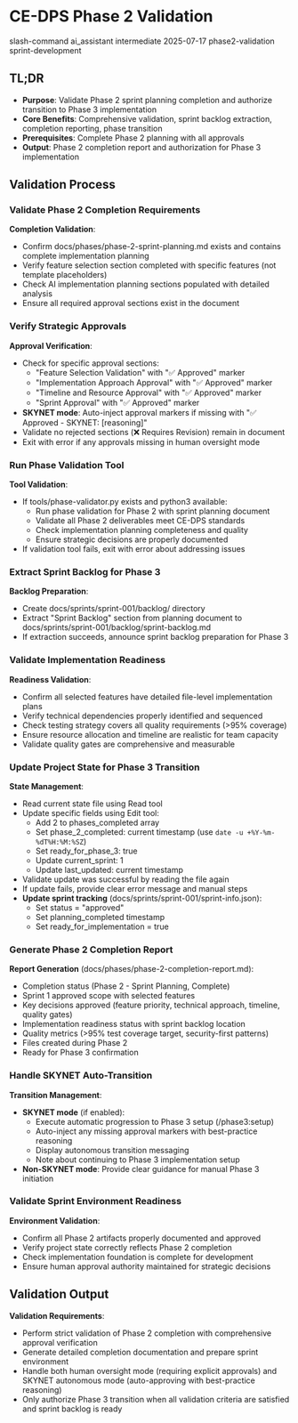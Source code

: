 # <context>CE-DPS Phase 2 Validation</context>

<meta>
  <title>CE-DPS Phase 2 Validation</title>
  <type>slash-command</type>
  <audience>ai_assistant</audience>
  <complexity>intermediate</complexity>
  <updated>2025-07-17</updated>
  <scope>phase2-validation</scope>
  <phase>sprint-development</phase>
</meta>

## <summary priority="critical">TL;DR</summary>
- **Purpose**: Validate Phase 2 sprint planning completion and authorize transition to Phase 3 implementation
- **Core Benefits**: Comprehensive validation, sprint backlog extraction, completion reporting, phase transition
- **Prerequisites**: Complete Phase 2 planning with all approvals
- **Output**: Phase 2 completion report and authorization for Phase 3 implementation

## <instructions priority="high">Validation Process</instructions>

### <step-1>Validate Phase 2 Completion Requirements</step-1>
**Completion Validation**:
- Confirm docs/phases/phase-2-sprint-planning.md exists and contains complete implementation planning
- Verify feature selection section completed with specific features (not template placeholders)
- Check AI implementation planning sections populated with detailed analysis
- Ensure all required approval sections exist in the document

### <step-2>Verify Strategic Approvals</step-2>
**Approval Verification**:
- Check for specific approval sections:
  - "Feature Selection Validation" with "✅ Approved" marker
  - "Implementation Approach Approval" with "✅ Approved" marker
  - "Timeline and Resource Approval" with "✅ Approved" marker
  - "Sprint Approval" with "✅ Approved" marker
- **SKYNET mode**: Auto-inject approval markers if missing with "✅ Approved - SKYNET: [reasoning]"
- Validate no rejected sections (❌ Requires Revision) remain in document
- Exit with error if any approvals missing in human oversight mode

### <step-3>Run Phase Validation Tool</step-3>
**Tool Validation**:
- If tools/phase-validator.py exists and python3 available:
  - Run phase validation for Phase 2 with sprint planning document
  - Validate all Phase 2 deliverables meet CE-DPS standards
  - Check implementation planning completeness and quality
  - Ensure strategic decisions are properly documented
- If validation tool fails, exit with error about addressing issues

### <step-4>Extract Sprint Backlog for Phase 3</step-4>
**Backlog Preparation**:
- Create docs/sprints/sprint-001/backlog/ directory
- Extract "Sprint Backlog" section from planning document to docs/sprints/sprint-001/backlog/sprint-backlog.md
- If extraction succeeds, announce sprint backlog preparation for Phase 3

### <step-5>Validate Implementation Readiness</step-5>
**Readiness Validation**:
- Confirm all selected features have detailed file-level implementation plans
- Verify technical dependencies properly identified and sequenced
- Check testing strategy covers all quality requirements (>95% coverage)
- Ensure resource allocation and timeline are realistic for team capacity
- Validate quality gates are comprehensive and measurable

### <step-6>Update Project State for Phase 3 Transition</step-6>
**State Management**:
- Read current state file using Read tool
- Update specific fields using Edit tool:
  - Add 2 to phases_completed array
  - Set phase_2_completed: current timestamp (use `date -u +%Y-%m-%dT%H:%M:%SZ`)
  - Set ready_for_phase_3: true
  - Update current_sprint: 1
  - Update last_updated: current timestamp
- Validate update was successful by reading the file again
- If update fails, provide clear error message and manual steps
- **Update sprint tracking** (docs/sprints/sprint-001/sprint-info.json):
  - Set status = "approved"
  - Set planning_completed timestamp
  - Set ready_for_implementation = true

### <step-7>Generate Phase 2 Completion Report</step-7>
**Report Generation** (docs/phases/phase-2-completion-report.md):
- Completion status (Phase 2 - Sprint Planning, Complete)
- Sprint 1 approved scope with selected features
- Key decisions approved (feature priority, technical approach, timeline, quality gates)
- Implementation readiness status with sprint backlog location
- Quality metrics (>95% test coverage target, security-first patterns)
- Files created during Phase 2
- Ready for Phase 3 confirmation

### <step-8>Handle SKYNET Auto-Transition</step-8>
**Transition Management**:
- **SKYNET mode** (if enabled):
  - Execute automatic progression to Phase 3 setup (/phase3:setup)
  - Auto-inject any missing approval markers with best-practice reasoning
  - Display autonomous transition messaging
  - Note about continuing to Phase 3 implementation setup
- **Non-SKYNET mode**: Provide clear guidance for manual Phase 3 initiation

### <step-9>Validate Sprint Environment Readiness</step-9>
**Environment Validation**:
- Confirm all Phase 2 artifacts properly documented and approved
- Verify project state correctly reflects Phase 2 completion
- Check implementation foundation is complete for development
- Ensure human approval authority maintained for strategic decisions

## <expected-behavior priority="medium">Validation Output</expected-behavior>

**Validation Requirements**:
- Perform strict validation of Phase 2 completion with comprehensive approval verification
- Generate detailed completion documentation and prepare sprint environment
- Handle both human oversight mode (requiring explicit approvals) and SKYNET autonomous mode (auto-approving with best-practice reasoning)
- Only authorize Phase 3 transition when all validation criteria are satisfied and sprint backlog is ready